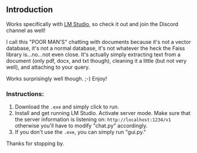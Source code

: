 ## Introduction

Works specifically with [LM Studio](https://github.com/lmstudio-ai), so check it out and join the Discord channel as well!

I call this "POOR MAN'S" chatting with documents because it's not a vector database, it's not a normal database, it's not whatever the heck the Faiss library is...no...not even close.  It's actually simply extracting text from a document (only pdf, docx, and txt though), cleaning it a little (but not very well), and attaching to your query.

Works surprisingly well though.  ;-)  Enjoy!

### Instructions:

1. Download the `.exe` and simply click to run.
2. Install and get running LM Studio. Activate server mode. Make sure that the server information is listening on: `http://localhost:1234/v1` otherwise you'll have to modify "chat.py" accordingly.
3. If you don't use the `.exe`, you can simply run "gui.py."

Thanks for stopping by.
